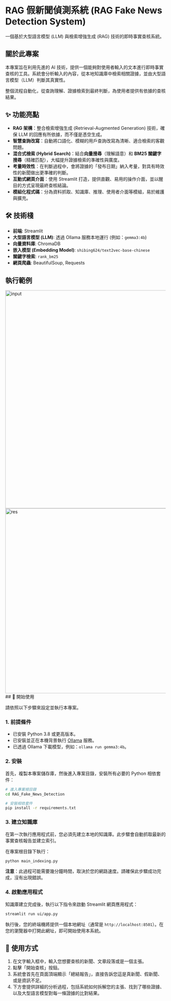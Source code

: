 # RAG 假新聞偵測系統 (RAG Fake News Detection System)

一個基於大型語言模型 (LLM) 與檢索增強生成 (RAG) 技術的即時事實查核系統。

## 關於此專案

本專案旨在利用先進的 AI 技術，提供一個能夠對使用者輸入的文本進行即時事實查核的工具。系統會分析輸入的內容，從本地知識庫中檢索相關證據，並由大型語言模型（LLM）判斷其真實性。

整個流程自動化，從查詢理解、證據檢索到最終判斷，為使用者提供有依據的查核結果。

## ✨ 功能亮點

-   **RAG 架構**：整合檢索增強生成 (Retrieval-Augmented Generation) 技術，確保 LLM 的回應有所依據，而不僅是憑空生成。
-   **智慧查詢改寫**：自動將口語化、模糊的用戶查詢改寫為清晰、適合檢索的客觀問題。
-   **混合式檢索 (Hybrid Search)**：結合**向量搜尋**（理解語意）和 **BM25 關鍵字搜尋**（精確匹配），大幅提升證據檢索的準確性與廣度。
-   **考量時效性**：在判斷過程中，會將證據的「發布日期」納入考量，對具有時效性的新聞做出更準確的判斷。
-   **互動式網頁介面**：使用 Streamlit 打造，提供直觀、易用的操作介面，並以醒目的方式呈現最終查核結論。
-   **模組化程式碼**：分為資料抓取、知識庫、推理、使用者介面等模組，易於維護與擴充。

## 🛠️ 技術棧

-   **前端**: Streamlit
-   **大型語言模型 (LLM)**: 透過 Ollama 服務本地運行 (例如：`gemma3:4b`)
-   **向量資料庫**: ChromaDB
-   **嵌入模型 (Embedding Model)**: `shibing624/text2vec-base-chinese`
-   **關鍵字檢索**: `rank_bm25`
-   **網頁爬蟲**: BeautifulSoup, Requests

## 執行範例

<img width="1414" height="685" alt="input" src="https://github.com/user-attachments/assets/81e1b11a-a8ed-4b58-a1e8-c37956e5e1f9" />
<img width="1478" height="581" alt="res" src="https://github.com/user-attachments/assets/413b5204-4ea2-42ec-b4f1-fbc88ecd3042" />
## 🚀 開始使用


請依照以下步驟來設定並執行本專案。

### 1. 前提條件

-   已安裝 Python 3.8 或更高版本。
-   已安裝並正在本機背景執行 [Ollama](https://ollama.com/) 服務。
-   已透過 Ollama 下載模型，例如：`ollama run gemma3:4b`。

### 2. 安裝

首先，複製本專案儲存庫，然後進入專案目錄，安裝所有必要的 Python 相依套件：

```bash
# 進入專案根目錄
cd RAG_Fake_News_Detection

# 安裝相依套件
pip install -r requirements.txt
```

### 3. 建立知識庫

在第一次執行應用程式前，您必須先建立本地的知識庫。此步驟會自動抓取最新的事實查核報告並建立索引。

在專案根目錄下執行：
```bash
python main_indexing.py
```
**注意**：此過程可能需要幾分鐘時間，取決於您的網路速度。請確保此步驟成功完成，沒有出現錯誤。

### 4. 啟動應用程式

知識庫建立完成後，執行以下指令來啟動 Streamlit 網頁應用程式：

```bash
streamlit run ui/app.py
```

執行後，您的終端機將提供一個本地網址（通常是 `http://localhost:8501`）。在您的瀏覽器中打開此網址，即可開始使用本系統。

## 📖 使用方式

1.  在文字輸入框中，輸入您想要查核的新聞、文章段落或是一個主張。
2.  點擊「開始查核」按鈕。
3.  系統會首先在頁面頂端顯示「總結報告」，直接告訴您這是真新聞、假新聞、或是資訊不足。
4.  下方會提供詳細的分析過程，包括系統如何拆解您的主張、找到了哪些證據、以及大型語言模型對每一條證據的比對結果。
